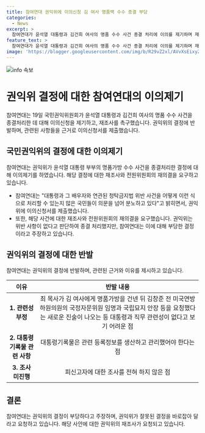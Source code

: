 ```yaml
---
title: 참여연대 권익위에 이의신청 김 여사 명품백 수수 종결 부당
categories:
  - News
excerpt: >
  참여연대가 윤석열 대통령과 김건희 여사의 명품 수수 사건 종결 처리에 이의를 제기하며 재조사를 요구하고, 권익위에 재의결을 촉구했다. 권익위의 결정을 부당하다고 비판하며, 청탁금지법 위반 여부를 확신할 수 없는 결정에 대해 재고를 호소했다. 또한, 권익위가 해당 사건을 충분히 조사하지 않았다는 점을 비판하고, 잘못된 결정을 바로잡기 위한 요청임을 강조했다.
feature_text: >
  참여연대가 윤석열 대통령과 김건희 여사의 명품 수수 사건 종결 처리에 이의를 제기하며 재조사를 요구하고, 권익위에 재의결을 촉구했다. 권익위의 결정을 부당하다고 비판하며, 청탁금지법 위반 여부를 확신할 수 없는 결정에 대해 재고를 호소했다. 또한, 권익위가 해당 사건을 충분히 조사하지 않았다는 점을 비판하고, 잘못된 결정을 바로잡기 위한 요청임을 강조했다.
image: 'https://blogger.googleusercontent.com/img/b/R29vZ2xl/AVvXsEixyZcFfHzMRdzZMjFBmAUKJYCLCGyLL1o632UiGVXcaFdKo_bkvkuCioo0uUKlGfBVcT3P84aROyZIXSBEx3Aw5nCQ3pTgDom1WDC4m8eifvWiAmWEEVb4x6G_l8C0QH225ldMjyaFvpxGEBGNO37VmDTDMHGhJPq73UglMfDca1-0aw/s1600/blogspot.png'
---
```


<p><img src="https://blogger.googleusercontent.com/img/b/R29vZ2xl/AVvXsEixyZcFfHzMRdzZMjFBmAUKJYCLCGyLL1o632UiGVXcaFdKo_bkvkuCioo0uUKlGfBVcT3P84aROyZIXSBEx3Aw5nCQ3pTgDom1WDC4m8eifvWiAmWEEVb4x6G_l8C0QH225ldMjyaFvpxGEBGNO37VmDTDMHGhJPq73UglMfDca1-0aw/s1600/blogspot.png" alt="info 속보" /></p>

<h1>권익위 결정에 대한 참여연대의 이의제기</h1>

<p data-ke-size="size16">참여연대는 19일 국민권익위원회가 윤석열 대통령과 김건희 여사의 명품 수수 사건을 종결처리한 데 대해 이의신청을 제기하고, 재조사를 촉구했습니다. 권익위의 결정에 반발하며, 관련된 사항들을 근거로 이의신청서를 제출했습니다.</p>

<h2 data-ke-size="size26">국민권익위의 결정에 대한 이의제기</h2>

<p data-ke-size="size16">참여연대는 권익위가 윤석열 대통령 부부의 명품가방 수수 사건을 종결처리한 결정에 대해 이의제기를 하였습니다. 해당 결정에 대한 재조사와 전원위원회의 재의결을 요구하고 있습니다.</p>

<ul>
<li>참여연대는 "대통령과 그 배우자와 연관된 청탁금지법 위반 사건을 어떻게 이런 식으로 처리할 수 있는지 많은 국민들이 의문을 넘어 분노하고 있다"고 밝히면서, 권익위에 이의신청서를 제출했습니다.</li>
<li>또한, 해당 사건에 대한 재조사와 전원위원회의 재의결을 요구했습니다. 권익위는 위반 사항이 없다고 판단하여 종결 처리했지만, 참여연대는 이에 대해 부당한 결정이라고 주장하고 있습니다.</li>
</ul>

<h2 data-ke-size="size26">권익위의 결정에 대한 반발</h2>

<p data-ke-size="size16">참여연대는 권익위의 결정에 반발하며, 관련된 근거와 이유를 제시하고 있습니다.</p>

<table>
<thead>
<tr>
<th style="text-align: center; height: 17px;"><b>이유</b></th>
<th style="text-align: center; height: 17px;"><b>반발 내용</b></th>
</tr>
</thead>
<tbody>
<tr>
<td style="text-align: center; height: 17px;"><b>1. 관련성 부정</b></td>
<td style="text-align: center; height: 17px;">최 목사가 김 여사에게 명품가방을 건넨 뒤 김창준 전 미국연방 하원의원의 국정자문위원 임명과 국립묘지 안장 등을 요청했다는 새로운 진술이 나오는 등 대통령과 직무 관련성이 없다고 보기 어려운 점</td>
</tr>
<tr>
<td style="text-align: center; height: 17px;"><b>2. 대통령기록물 관련 사항</b></td>
<td style="text-align: center; height: 17px;">대통령기록물은 관련 등록정보를 생산하고 관리했어야 한다는 점</td>
</tr>
<tr>
<td style="text-align: center; height: 17px;"><b>3. 조사 미진행</b></td>
<td style="text-align: center; height: 17px;">피신고자에 대한 조사를 전혀 하지 않은 점</td>
</tr>
</tbody>
</table>

<h2 data-ke-size="size26">결론</h2>

<p data-ke-size="size16">참여연대는 권익위의 결정이 부당하다고 주장하며, 권익위가 잘못된 결정을 바로잡아 달라고 요청하고 있습니다. 해당 사안에 대한 권익위의 재조사가 요청되고 있습니다.</p>


